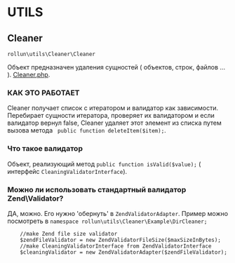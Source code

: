 # UTILS 
## Cleaner 
    rollun\utils\Cleaner\Cleaner

Объект предназначен удаления сущностей ( объектов, строк, файлов ... ).
[Cleaner.php](https://github.com/rollun-com/rollun-utils/tree/master/src/Cleaner/Cleaner.php).

### КАК ЭТО РАБОТАЕТ 
Cleaner получает список с итератором и валидатор как зависимости. Перебирает  сущности итератора, проверяет их валидатором и если валидатор вернул false,
Cleaner удаляет этот элемент из списка путем вызова метода ` public function deleteItem($item);`. 

### Что такое валидатор 
Объект, реализующий метод `public function isValid($value);` ( интерфейс `CleaningValidatorInterface`).

### Можно ли использовать стандартный валидатор Zend\Validator? 
ДА, можно. Его нужно 'обернуть' в `ZendValidatorAdapter`. Пример можно посмотреть в `namespace rollun\utils\Cleaner\Example\DirCleaner;`

        //make Zend file size validator
        $zendFileValidator = new ZendValidatorFileSize($maxSizeInBytes);
        //make CleaningValidatorInterface from ZendValidatorInterface
        $cleaningValidator = new ZendValidatorAdapter($zendFileValidator);
